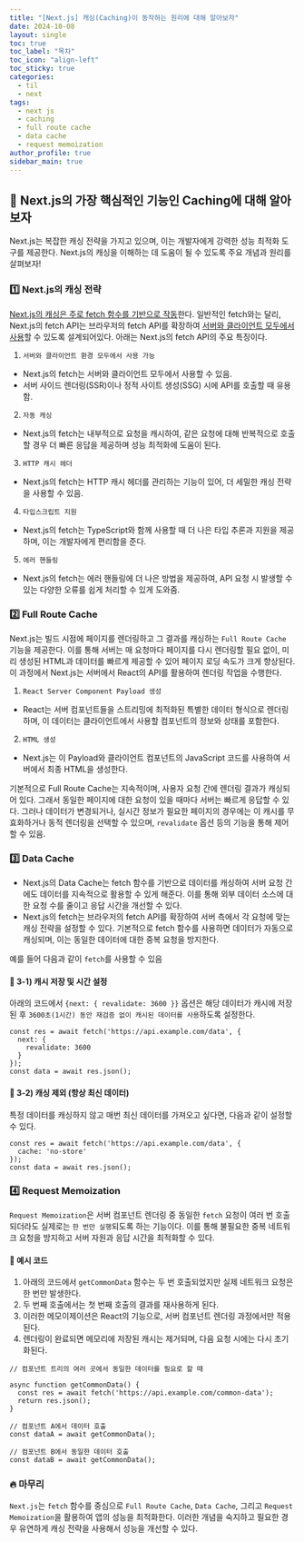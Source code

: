 ```yaml
---
title: "[Next.js] 캐싱(Caching)이 동작하는 원리에 대해 알아보자"
date: 2024-10-08
layout: single
toc: true
toc_label: "목차"
toc_icon: "align-left"
toc_sticky: true
categories:
  - til
  - next 
tags:
  - next js
  - caching
  - full route cache
  - data cache
  - request memoization
author_profile: true
sidebar_main: true
---
```


## :ledger: Next.js의 가장 핵심적인 기능인 Caching에 대해 알아보자
Next.js는 복잡한 캐싱 전략을 가지고 있으며, 이는 개발자에게 강력한 성능 최적화 도구를 제공한다. Next.js의 캐싱을 이해하는 데 도움이 될 수 있도록 주요 개념과 원리를 살펴보자!

### :one: Next.js의 캐싱 전략
<u>Next.js의 캐싱은 주로 fetch 함수를 기반으로 작동</u>한다. 일반적인 fetch와는 달리, Next.js의 fetch API는 브라우저의 fetch API를 확장하여 <u>서버와 클라이언트 모두에서 사용</u>할 수 있도록 설계되어있다. 아래는 Next.js의 fetch API의 주요 특징이다.

1. `서버와 클라이언트 환경 모두에서 사용 가능`
  - Next.js의 fetch는 서버와 클라이언트 모두에서 사용할 수 있음. 
  - 서버 사이드 렌더링(SSR)이나 정적 사이트 생성(SSG) 시에 API를 호출할 때 유용함.
2. `자동 캐싱`
  - Next.js의 fetch는 내부적으로 요청을 캐시하여, 같은 요청에 대해 반복적으로 호출할 경우 더 빠른 응답을 제공하며 성능 최적화에 도움이 된다.
3. `HTTP 캐시 헤더`
  - Next.js의 fetch는 HTTP 캐시 헤더를 관리하는 기능이 있어, 더 세밀한 캐싱 전략을 사용할 수 있음.
4. `타입스크립트 지원`
  - Next.js의 fetch는 TypeScript와 함께 사용할 때 더 나은 타입 추론과 지원을 제공하며, 이는 개발자에게 편리함을 준다.
5. `에러 핸들링`
  - Next.js의 fetch는 에러 핸들링에 더 나은 방법을 제공하여, API 요청 시 발생할 수 있는 다양한 오류를 쉽게 처리할 수 있게 도와줌.


### :two: Full Route Cache
Next.js는 빌드 시점에 페이지를 렌더링하고 그 결과를 캐싱하는 `Full Route Cache` 기능을 제공한다. 이를 통해 서버는 매 요청마다 페이지를 다시 렌더링할 필요 없이, 미리 생성된 HTML과 데이터를 빠르게 제공할 수 있어 페이지 로딩 속도가 크게 향상된다.<br/>
이 과정에서 Next.js는 서버에서 React의 API를 활용하여 렌더링 작업을 수행한다.

1. `React Server Component Payload 생성` 
  - React는 서버 컴포넌트들을 스트리밍에 최적화된 특별한 데이터 형식으로 렌더링하며, 이 데이터는 클라이언트에서 사용할 컴포넌트의 정보와 상태를 포함한다.
2. `HTML 생성` 
  - Next.js는 이 Payload와 클라이언트 컴포넌트의 JavaScript 코드를 사용하여 서버에서 최종 HTML을 생성한다.

기본적으로 Full Route Cache는 지속적이며, 사용자 요청 간에 렌더링 결과가 캐싱되어 있다. 그래서 동일한 페이지에 대한 요청이 있을 때마다 서버는 빠르게 응답할 수 있다. 그러나 데이터가 변경되거나, 실시간 정보가 필요한 페이지의 경우에는 이 캐시를 무효화하거나 동적 렌더링을 선택할 수 있으며, `revalidate` 옵션 등의 기능을 통해 제어할 수 있음.

### :three: Data Cache
- Next.js의 Data Cache는 fetch 함수를 기반으로 데이터를 캐싱하여 서버 요청 간에도 데이터를 지속적으로 활용할 수 있게 해준다. 이를 통해 외부 데이터 소스에 대한 요청 수를 줄이고 응답 시간을 개선할 수 있다.
- Next.js의 fetch는 브라우저의 fetch API를 확장하여 서버 측에서 각 요청에 맞는 캐싱 전략을 설정할 수 있다. 기본적으로 fetch 함수를 사용하면 데이터가 자동으로 캐싱되며, 이는 동일한 데이터에 대한 중복 요청을 방지한다.

예를 들어 다음과 같이 `fetch`를 사용할 수 있음

#### :pushpin: 3-1) 캐시 저장 및 시간 설정
아래의 코드에서 `{next: { revalidate: 3600 }}` 옵션은 해당 데이터가 캐시에 저장된 후 `3600초(1시간) 동안 재검증 없이 캐시된 데이터를 사용`하도록 설정한다.

```tsx
const res = await fetch('https://api.example.com/data', { 
  next: { 
    revalidate: 3600 
  } 
});
const data = await res.json();
```

#### :pushpin: 3-2) 캐싱 제외 (항상 최신 데이터) 
특정 데이터를 캐싱하지 않고 매번 최신 데이터를 가져오고 싶다면, 다음과 같이 설정할 수 있다.

```tsx
const res = await fetch('https://api.example.com/data', { 
  cache: 'no-store' 
});
const data = await res.json();

```

### :four: Request Memoization
`Request Memoization`은 서버 컴포넌트 렌더링 중 동일한 `fetch` 요청이 여러 번 호출되더라도 실제로는 `한 번만 실행`되도록 하는 기능이다. 이를 통해 불필요한 중복 네트워크 요청을 방지하고 서버 자원과 응답 시간을 최적화할 수 있다.

#### :pushpin: 예시 코드

1. 아래의 코드에서 `getCommonData` 함수는 두 번 호출되었지만 실제 네트워크 요청은 한 번만 발생한다. 
2. 두 번째 호출에서는 첫 번째 호출의 결과를 재사용하게 된다. 
3. 이러한 메모이제이션은 React의 기능으로, 서버 컴포넌트 렌더링 과정에서만 적용된다. 
4. 렌더링이 완료되면 메모리에 저장된 캐시는 제거되며, 다음 요청 시에는 다시 초기화된다.

```tsx
// 컴포넌트 트리의 여러 곳에서 동일한 데이터를 필요로 할 때

async function getCommonData() {
  const res = await fetch('https://api.example.com/common-data');
  return res.json();
}

// 컴포넌트 A에서 데이터 호출
const dataA = await getCommonData();

// 컴포넌트 B에서 동일한 데이터 호출
const dataB = await getCommonData();
```



### :fire: 마무리
`Next.js`는 `fetch` 함수를 중심으로 `Full Route Cache`, `Data Cache`, 그리고 `Request Memoization`을 활용하여 앱의 성능을 최적화한다. 이러한 개념을 숙지하고 필요한 경우 유연하게 캐싱 전략을 사용해서 성능을 개선할 수 있다.